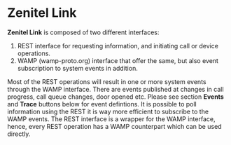 # Zenitel Link

 **Zenitel Link** is composed of two different interfaces: 

1. REST interface for requesting information, and initiating call or device operations.
2. WAMP (wamp-proto.org) interface that offer the same, but also event subscription to system events in addition.


Most of the REST operations will result in one or more system events through the WAMP interface. There are events published at changes in call progress, call queue changes, door opened etc.
Please see section **Events** and **Trace** buttons below for event defintions. It is possible to poll information using the REST it is way more efficient to subscribe to the WAMP events. 
The REST interface is a wrapper for the WAMP interface, hence, every REST operation has a WAMP counterpart which can be used directly.